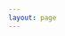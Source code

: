 ```yaml
---
layout: page
---
```


<script setup>
import {
  VPTeamPage,
  VPTeamPageTitle,
  VPTeamMembers,
   VPTeamPageSection
} from 'vitepress/theme'

import { baseURL } from './baseURL.ts'


const coreMembers = [

  {
    avatar: `${baseURL}/史乐乐.png`,
    name: '史乐乐',
    title: 'Product Owner Lead',
    desc: '冲',
  },

  {
    avatar: `${baseURL}/巩敏政.png`,
    name: '巩敏政',
    title: 'Product Owner Lead',
    desc: '世界一直在变化，结果由我们来决定'
  },

  {
    avatar: `${baseURL}/白赟.png`,
    name: '白赟',
    title: 'Product Owner',
    desc: '大道至简',
  },
  {
    avatar: `${baseURL}/白彬彬.png`,
    name: '白彬彬',
    title: 'Product Owner',
    desc: '生死看淡，不服就干',
  },
  {
    avatar: `${baseURL}/樊聪.png`,
    name: '樊聪',
    title: 'Product Owner',
    desc: '快乐工作，快乐生活',
    links: [
    //   { icon: 'github', link: 'https://github.com/yyx990803' },
    ]
  },

]



const partners = [
  {
    avatar: `${baseURL}/付晨璞.png`,
    name: '付晨璞',
    title: 'Product Owner',
    desc: 'Connecting The Dots'
  },
  {
    avatar: `${baseURL}/加霖.png`,
    name: '加霖',
    title: 'Product Owner',
    desc: '好的软件特征是，明明没用过，但总觉得用过似的',
  },
  {
    avatar: `${baseURL}/李彦芝.png`,
    name: '李彦芝',
    title: 'Product Owner',
    desc: '山不向我走来，我便向山走去',
  },
    {
    avatar: `${baseURL}/雷振杰.png`,
    name: '雷振杰',
    title: 'Product Owner',
    desc: '永不停歇，持续迭代',

  },
  {
    avatar: `${baseURL}/李孟奇.png`,
    name: '李孟奇',
    title: 'Product Owner',
    desc: '嗷，向优秀的产品迈进',

  },
]


</script>

<VPTeamPage>
  <VPTeamPageTitle>
    <template #title>我们的产品</template>
    <template #lead>核心成员</template>
  </VPTeamPageTitle>
  <VPTeamMembers size="medium" :members="coreMembers" />
  <VPTeamPageSection>
    <template #title>特别感谢</template>
    <template #lead>协同伙伴</template>
    <template #members>
      <VPTeamMembers size="small" :members="partners" />
    </template>
  </VPTeamPageSection>
</VPTeamPage>

